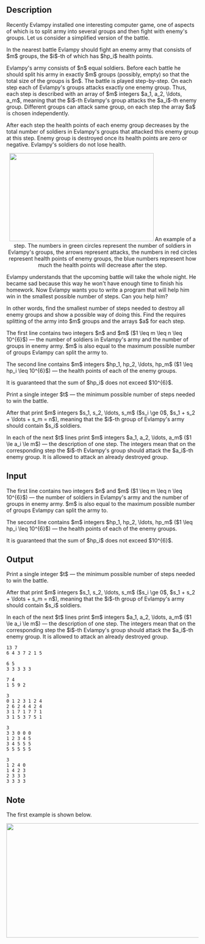 ## Description

<div><p>Recently Evlampy installed one interesting computer game, one of aspects of which is to split army into several groups and then fight with enemy's groups. Let us consider a simplified version of the battle.</p><p>In the nearest battle Evlampy should fight an enemy army that consists of $m$ groups, the $i$-th of which has $hp_i$ health points.</p><p>Evlampy's army consists of $n$ equal soldiers. Before each battle he should split his army in exactly $m$ groups (possibly, empty) so that the total size of the groups is $n$. The battle is played step-by-step. On each step each of Evlampy's groups attacks exactly one enemy group. Thus, each step is described with an array of $m$ integers $a_1, a_2, \ldots, a_m$, meaning that the $i$-th Evlampy's group attacks the $a_i$-th enemy group. Different groups can attack same group, on each step the array $a$ is chosen independently.</p><p>After each step the health points of each enemy group decreases by the total number of soldiers in Evlampy's groups that attacked this enemy group at this step. Enemy group is destroyed once its health points are zero or negative. Evlampy's soldiers do not lose health.</p><center> <img class="tex-graphics" height="231px" src="file://xhWtSpXn.png" style="max-width: 100.0%;max-height: 100.0%;" width="378px"> <span class="tex-font-size-small">An example of a step. The numbers in green circles represent the number of soldiers in Evlampy's groups, the arrows represent attacks, the numbers in red circles represent health points of enemy groups, the blue numbers represent how much the health points will decrease after the step.</span> </center><p>Evlampy understands that the upcoming battle will take the whole night. He became sad because this way he won't have enough time to finish his homework. Now Evlampy wants you to write a program that will help him win in the smallest possible number of steps. Can you help him?</p><p>In other words, find the smallest number of steps needed to destroy all enemy groups and show a possible way of doing this. Find the requires splitting of the army into $m$ groups and the arrays $a$ for each step.</p></div><div class="input-specification"><p>The first line contains two integers $n$ and $m$ ($1 \leq m \leq n \leq 10^{6}$)&nbsp;— the number of soldiers in Evlampy's army and the number of groups in enemy army. $m$ is also equal to the maximum possible number of groups Evlampy can split the army to.</p><p>The second line contains $m$ integers $hp_1, hp_2, \ldots, hp_m$ ($1 \leq hp_i \leq 10^{6}$)&nbsp;— the health points of each of the enemy groups.</p><p>It is guaranteed that the sum of $hp_i$ does not exceed $10^{6}$.</p></div><div class="output-specification"><p>Print a single integer $t$&nbsp;— the minimum possible number of steps needed to win the battle.</p><p>After that print $m$ integers $s_1, s_2, \ldots, s_m$ ($s_i \ge 0$, $s_1 + s_2 + \ldots + s_m = n$), meaning that the $i$-th group of Evlampy's army should contain $s_i$ soldiers.</p><p>In each of the next $t$ lines print $m$ integers $a_1, a_2, \ldots, a_m$ ($1 \le a_i \le m$)&nbsp;— the description of one step. The integers mean that on the corresponding step the $i$-th Evlampy's group should attack the $a_i$-th enemy group. It is allowed to attack an already destroyed group.</p></div>

## Input

<p>The first line contains two integers $n$ and $m$ ($1 \leq m \leq n \leq 10^{6}$)&nbsp;— the number of soldiers in Evlampy's army and the number of groups in enemy army. $m$ is also equal to the maximum possible number of groups Evlampy can split the army to.</p><p>The second line contains $m$ integers $hp_1, hp_2, \ldots, hp_m$ ($1 \leq hp_i \leq 10^{6}$)&nbsp;— the health points of each of the enemy groups.</p><p>It is guaranteed that the sum of $hp_i$ does not exceed $10^{6}$.</p>

## Output

<p>Print a single integer $t$&nbsp;— the minimum possible number of steps needed to win the battle.</p><p>After that print $m$ integers $s_1, s_2, \ldots, s_m$ ($s_i \ge 0$, $s_1 + s_2 + \ldots + s_m = n$), meaning that the $i$-th group of Evlampy's army should contain $s_i$ soldiers.</p><p>In each of the next $t$ lines print $m$ integers $a_1, a_2, \ldots, a_m$ ($1 \le a_i \le m$)&nbsp;— the description of one step. The integers mean that on the corresponding step the $i$-th Evlampy's group should attack the $a_i$-th enemy group. It is allowed to attack an already destroyed group.</p>





```input1
13 7
6 4 3 7 2 1 5
```




```input2
6 5
3 3 3 3 3
```




```input3
7 4
1 5 9 2
```




```output1
3
0 1 2 3 1 2 4
2 6 2 4 4 2 4
3 1 7 1 7 7 1
3 1 5 3 7 5 1
```




```output2
3
3 3 0 0 0
1 2 3 4 5
3 4 5 5 5
5 5 5 5 5
```




```output3
3
1 2 4 0
1 4 2 3
2 3 3 3
3 3 3 3
```



## Note

<p>The first example is shown below.</p><center> <img class="tex-graphics" height="300px" src="file://WMmGY9Gs.png" style="max-width: 100.0%;max-height: 100.0%;" width="547px"> </center>
